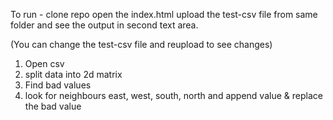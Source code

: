 To run - 
clone repo 
open the index.html 
upload the test-csv file from same folder and see the output in second text area.

(You can change the test-csv file and reupload to see changes)
1) Open csv
2) split data into 2d matrix
3) Find bad values
4) look for neighbours east, west, south, north and append value & replace the bad value
